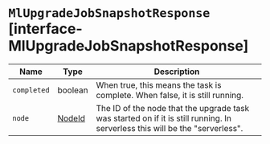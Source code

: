 # `MlUpgradeJobSnapshotResponse` [interface-MlUpgradeJobSnapshotResponse]

| Name | Type | Description |
| - | - | - |
| `completed` | boolean | When true, this means the task is complete. When false, it is still running. |
| `node` | [NodeId](./NodeId.md) | The ID of the node that the upgrade task was started on if it is still running. In serverless this will be the "serverless". |
